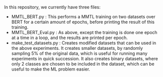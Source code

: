 In this repository, we currently have three files:
* MMTL_BERT.py : This performs a MMTL training on two datasets over BERT for a certain amount of epochs, before printing the result of this training.
* MMTL_BERT_Eval.py : As above, except the training is done one epoch at a time in a loop, and the results are printed per epoch.
* make_test_datasets.py : Creates modified datasets that can be used in the above experiments. It creates smaller datasets, by randomly sampling 5% of the original data, which is useful for running many experiments in quick succession. It also creates binary datasets, where only 2 classes are chosen to be included in the dataset, which can be useful to make the ML problem easier.
